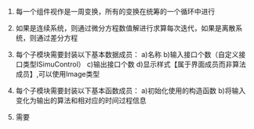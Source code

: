 ﻿1. 每一个组件视作是一周变换，所有的变换在统筹的一个循环中进行
2. 如果是连续系统，则通过微分方程数值解进行求算每次迭代，如果是离散系统，则通过差分方程
3. 每个子模块需要封装以下基本数据成员：
	a)名称
	b)输入接口个数（自定义接口类型ISimuControl）
	c)输出接口个数
	d)显示样式【属于界面成员而非算法成员】,可以使用Image类型
4. 每个子模块需要封装以下基本函数成员：
	a)初始化使用的构造函数
	b)将输入变化为输出的算法和相对应的时间过程信息

5. 需要